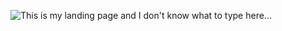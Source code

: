 ![This is my landing page and I don't know what to type here...](https://styles.redditmedia.com/t5_2vegg/styles/image_widget_xivpcya20g111.jpg?format=pjpg&s=6705c89b6cf541e9165b2b497f4ac00f3d810475) 